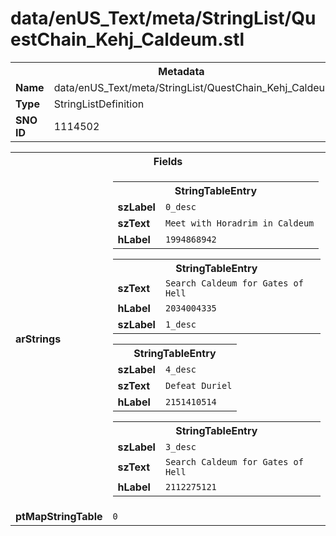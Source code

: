 <h1>data/enUS_Text/meta/StringList/QuestChain_Kehj_Caldeum.stl</h1><table><tr><th colspan="100%">Metadata</th></tr><tr><td><b>Name</b></td><td>data/enUS_Text/meta/StringList/QuestChain_Kehj_Caldeum.stl</td></tr><tr><td><b>Type</b></td><td>StringListDefinition</td></tr><tr><td><b>SNO ID</b></td><td>1114502</td></tr></table>

<table><tr><th colspan="100%">Fields</th></tr><tr><td><b>arStrings</b></td><td><table><tr><th colspan="100%">StringTableEntry</th></tr><tr><td><b>szLabel</b></td><td><code>0_desc</code></td></tr><tr><td><b>szText</b></td><td><code>Meet with Horadrim in Caldeum</code></td></tr><tr><td><b>hLabel</b></td><td><code>1994868942</code></td></tr></table>


<table><tr><th colspan="100%">StringTableEntry</th></tr><tr><td><b>szText</b></td><td><code>Search Caldeum for Gates of Hell</code></td></tr><tr><td><b>hLabel</b></td><td><code>2034004335</code></td></tr><tr><td><b>szLabel</b></td><td><code>1_desc</code></td></tr></table>


<table><tr><th colspan="100%">StringTableEntry</th></tr><tr><td><b>szLabel</b></td><td><code>4_desc</code></td></tr><tr><td><b>szText</b></td><td><code>Defeat Duriel</code></td></tr><tr><td><b>hLabel</b></td><td><code>2151410514</code></td></tr></table>


<table><tr><th colspan="100%">StringTableEntry</th></tr><tr><td><b>szLabel</b></td><td><code>3_desc</code></td></tr><tr><td><b>szText</b></td><td><code>Search Caldeum for Gates of Hell</code></td></tr><tr><td><b>hLabel</b></td><td><code>2112275121</code></td></tr></table>


</td></tr><tr><td><b>ptMapStringTable</b></td><td><code>0</code></td></tr></table>

